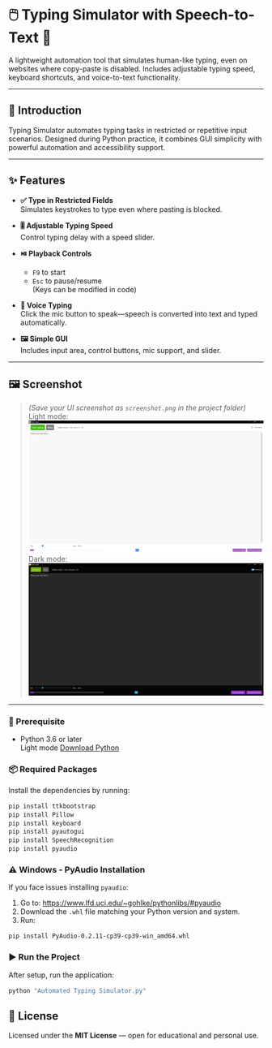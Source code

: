 
# 🖱️ Typing Simulator with Speech-to-Text 🎤

A lightweight automation tool that simulates human-like typing, even on websites where copy-paste is disabled. Includes adjustable typing speed, keyboard shortcuts, and voice-to-text functionality.

---

## 📌 Introduction

Typing Simulator automates typing tasks in restricted or repetitive input scenarios. Designed during Python practice, it combines GUI simplicity with powerful automation and accessibility support.

---

## ✨ Features

- **✅ Type in Restricted Fields**  
  Simulates keystrokes to type even where pasting is blocked.

- **🎚️ Adjustable Typing Speed**  
  Control typing delay with a speed slider.

- **⏯️ Playback Controls**  
  - `F9` to start  
  - `Esc` to pause/resume  
  (Keys can be modified in code)

- **🎤 Voice Typing**  
  Click the mic button to speak—speech is converted into text and typed automatically.

- **🖼️ Simple GUI**  
  Includes input area, control buttons, mic support, and slider.

---

## 🖼️ Screenshot

> *(Save your UI screenshot as `screenshot.png` in the project folder)*
Light mode: ![Typing Simulator Screenshot](assets/screenshot_light.png)
 Dark mode: ![Typing Simulator Screenshot](assets/screenshot_dark.png)

---

### 🐍 Prerequisite

- Python 3.6 or later  
Light mode [Download Python](https://www.python.org/downloads/)


### 📦 Required Packages

Install the dependencies by running:

```bash
pip install ttkbootstrap
pip install Pillow
pip install keyboard
pip install pyautogui
pip install SpeechRecognition
pip install pyaudio
```

### ⚠️ Windows - PyAudio Installation

If you face issues installing `pyaudio`:

1. Go to: https://www.lfd.uci.edu/~gohlke/pythonlibs/#pyaudio  
2. Download the `.whl` file matching your Python version and system.
3. Run:

```bash
pip install PyAudio‑0.2.11‑cp39‑cp39‑win_amd64.whl
```


### ▶️ Run the Project

After setup, run the application:

```bash
python "Automated Typing Simulator.py"

```



## 📜 License

Licensed under the **MIT License** — open for educational and personal use.


